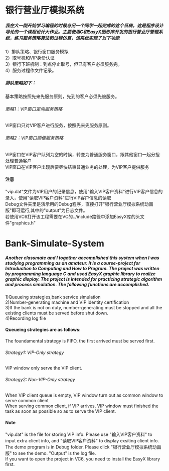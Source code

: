 # 银行营业厅模拟系统 
##### 我在大一刚开始学习编程的时候与另一个同学一起完成的这个系统，这是程序设计导论的一个课程设计大作业。主要使用C和EasyX图形库开发的银行营业厅管理系统，练习服务策略算法和过程仿真，该系统实现了以下功能<br/>
1）排队策略、银行窗口服务模拟<br/>
2）取号机和VIP身份认证<br/>
3）银行下班机制：到点停止取号，但已有客户必须服务完。<br/>
4）服务过程作文件记录。<br/>

##### 排队策略如下：
基本策略按照先来先服务原则，先到的客户必须先被服务。
###### 策略1：VIP窗口定向服务策略
VIP窗口只对VIP客户进行服务，按照先来先服务原则。
###### 策略2：VIP窗口顺便服务策略
VIP窗口在VIP客户队列为空的时候，转变为普通服务窗口，跟其他窗口一起分担处理普通客户<br/>
VIP窗口在VIP客户出现后要尽快结束普通业务的处理，为VIP客户提供服务<br/>

#### 注意
"vip.dat"文件为VIP用户的记录信息，使用"输入VIP客户资料"进行VIP客户信息的录入，使用"读取VIP客户资料"进行VIP客户信息的读取<br/>
Debug文件夹里是演示用的Debug程序，直接打开"银行营业厅模拟系统动画版"即可运行,其中的"output"为日志文件。<br/>
若使用VC6打开该工程需要在VC的../include路径中添加EasyX库的头文件"graphics.h"<br/>

# Bank-Simulate-System 
##### Another classmate and I together accomplished this system when I was studying programming as an amateur. It is a course-project for Introduction to Computing and How to Program. The project was written by programming language C and used EasyX graphic library to realize graphic display. The project is intended for practicing strategic algorithm and process simulation. The following functions are accomplished.
1)Queueing strategies,bank service simulation<br/>
2)Number-generating machine and VIP identity certification<br/>
3)If the bank is not on duty, number-generating must be stopped and all the existing clients must be served before shut down.<br/>
4)Recording log file<br/>

#### Queueing strategies are as follows:
The foundamental strategy is FIFO, the first arrived must be served first.
###### Strategy1: VIP-Only strategy
VIP window only serve the VIP client.
###### Strategy2: Non-VIP-Only strategy
When VIP client queue is empty, VIP window turn out as common window to serve common client<br/>
When serving common client, if VIP arrives, VIP window must finished the task as soon as possible so as to serve the VIP client.<br/>

#### Note
"vip.dat" is the file for storing VIP info. Please use "输入VIP客户资料" to input extra client info, and "读取VIP客户资料" to display exsiting client info.<br/>
The demo program is in Debug folder. Please click "银行营业厅模拟系统动画版" to see the demo. "Output" is the log file.<br/>
If you want to open the project in VC6, you need to install the EasyX library first.
